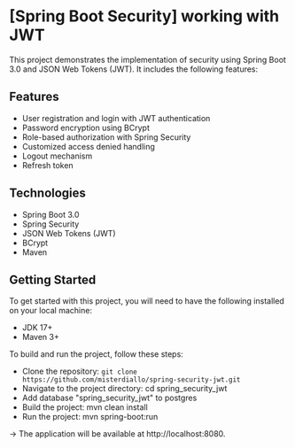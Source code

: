 # [Spring Boot Security]  working with JWT
This project demonstrates the implementation of security using Spring Boot 3.0 and JSON Web Tokens (JWT). It includes the following features:

## Features
* User registration and login with JWT authentication
* Password encryption using BCrypt
* Role-based authorization with Spring Security
* Customized access denied handling
* Logout mechanism
* Refresh token

## Technologies
* Spring Boot 3.0
* Spring Security
* JSON Web Tokens (JWT)
* BCrypt
* Maven

## Getting Started
To get started with this project, you will need to have the following installed on your local machine:
* JDK 17+
* Maven 3+


To build and run the project, follow these steps:

* Clone the repository: `git clone https://github.com/misterdiallo/spring-security-jwt.git`
* Navigate to the project directory: cd spring_security_jwt
* Add database "spring_security_jwt" to postgres
* Build the project: mvn clean install
* Run the project: mvn spring-boot:run

-> The application will be available at http://localhost:8080.